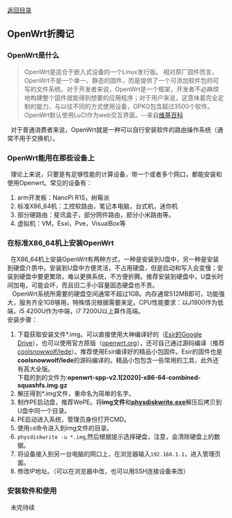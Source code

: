 [返回目录](../../catalogue.md)  
## OpenWrt折腾记
### OpenWrt是什么
>OpenWrt是适合于嵌入式设备的一个Linux发行版。 相对原厂固件而言，OpenWrt不是一个单一、静态的固件，而是提供了一个可添加软件包的可写的文件系统。对于开发者来说，OpenWrt是一个框架，开发者不必麻烦地构建整个固件就能得到想要的应用程序；对于用户来说，这意味着完全定制的能力，与以往不同的方式使用设备，OPKG包含超过3500个软件。 OpenWrt默认使用LuCI作为web交互界面。--来自[维基百科](https://zh.wikipedia.org/zh-cn/OpenWrt)

&nbsp;&nbsp;对于普通消费者来说，OpenWrt就是一种可以自行安装软件的路由操作系统（通常不用于交换机）。
### OpenWrt能用在那些设备上
&nbsp;&nbsp;理论上来说，只要是有足够性能的计算设备，带一个或者多个网口，都能安装和使用Openwrt。常见的设备有：  
1. arm开发板：NanoPi R1S，树莓派  
2. 标准X86_64机：工控软路由，笔记本电脑，台式机，迷你机  
3. 部分硬路由：斐讯盒子，部分网件路由，部分小米路由等。  
4. 虚拟机：VM，Esxi，Pve，VisualBox等  

### 在标准X86_64机上安装OpenWrt
&nbsp;&nbsp;在X86_64机上安装OpenWrt有两种方式，一种是安装到U盘中，另一种是安装到硬盘介质中。安装到U盘中方便灵活，不占用硬盘，但是启动和写入会变慢；安装到硬盘中要更繁琐，难以更换系统，不方便折腾。推荐安装到硬盘中，U盘长时间加电，可能会坏，而且旧二手小容量固态硬盘也不贵。  
&nbsp;&nbsp; OpenWrt系统所需要的硬盘空间通常不超过1GB。内存通常512MB即可，功能强大，服务齐全1GB够用，特殊情况根据需要来定。CPU性能要求：以J1900作为低端，i5 4200U作为中端，i7 7200U以上算作高端。  
安装步骤：
1. 下载获取安装文件*.img。可以直接使用大神编译好的（[Esir的Google Drive](https://drive.google.com/drive/folders/1eyIxVfyzO4nyzaT1sSr6xWf50_5YJN7g)），也可以使用官方原版（[openwrt.org](https://openwrt.org/)），还可自己通过源码编译（推荐[coolsnowwolf/lede](https://github.com/coolsnowwolf/lede)）。推荐使用Esir编译好的精品小包固件。Esir的固件也是**coolsnowwolf/lede**的源码编译的。精品小包包含一些常用的工具，此外还有高大全版。  
下载的到的文件为:**openwrt-spp-v2.1[2020]-x86-64-combined-squashfs.img.gz**
2. 解压得到*.img文件，重命名为简单的名字。
3. 制作PE启动盘，推荐WePE。将**img文件**和[**physdiskwrite.exe**](https://m0n0.ch/wall/downloads/physdiskwrite-0.5.3.zip)解压后拷贝到U盘中同一个目录。
4. PE启动进入系统，管理员身份打开CMD。
5. 使用`cd`命令进入到img文件的目录。
6. `physdiskwrite -u *.img`,然后根据提示选择硬盘，注意，会清除硬盘上的数据。
7. 将设备接入到另一台电脑的网口上，在浏览器输入`192.168.1.1`，进入管理页面。
8. 修改IP地址。（可以在浏览器中改，也可以用SSH连接设备来改）

### 安装软件和使用
&nbsp;&nbsp;未完待续
